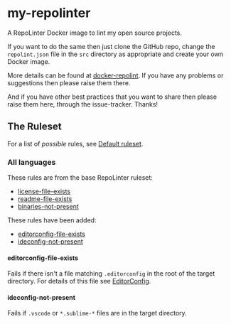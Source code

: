 # my-repolinter

A RepoLinter Docker image to lint my open source projects.

If you want to do the same then just clone the GitHub repo, change the `repolint.json` file in the `src` directory as appropriate and create your own Docker image.

More details can be found at [docker-repolint](https://github.com/markbirbeck/docker-repolinter). If you have any problems or suggestions then please raise them there.

And if you have other best practices that you want to share then please raise them here, through the issue-tracker. Thanks!

## The Ruleset

For a list of *possible* rules, see [Default ruleset](https://github.com/todogroup/repolinter/blob/master/README.md#default-ruleset).

### All languages

These rules are from the base RepoLinter ruleset:
* [license-file-exists](https://github.com/todogroup/repolinter/blob/master/README.md#license-file-exists)
* [readme-file-exists](https://github.com/todogroup/repolinter/blob/master/README.md#readme-file-exists)
* [binaries-not-present](https://github.com/todogroup/repolinter/blob/master/README.md#binaries-not-present)

These rules have been added:
* [editorconfig-file-exists](#editorconfig-file-exists)
* [ideconfig-not-present](#ideconfig-not-present)

#### editorconfig-file-exists

Fails if there isn't a file matching ```.editorconfig``` in the root of the target directory. For details of this file see [EditorConfig](http://editorconfig.org/).

#### ideconfig-not-present

Fails if `.vscode` or `*.sublime-*` files are in the target directory.
